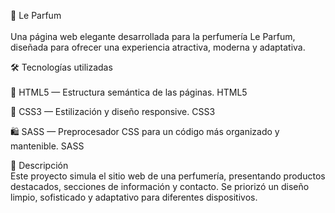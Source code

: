 🌸 Le Parfum <br><br>
  Una página web elegante desarrollada para la perfumería Le Parfum, diseñada para ofrecer una experiencia atractiva, moderna y adaptativa.

🛠️ Tecnologías utilizadas <br><br>
🧱 HTML5 — Estructura semántica de las páginas. HTML5

🎨 CSS3 — Estilización y diseño responsive. CSS3

🛍️ SASS — Preprocesador CSS para un código más organizado y mantenible. SASS <br>

📄 Descripción <br>
  Este proyecto simula el sitio web de una perfumería, presentando productos destacados, secciones de información y contacto.
Se priorizó un diseño limpio, sofisticado y adaptativo para diferentes dispositivos.
